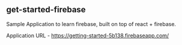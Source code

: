 
## get-started-firebase

Sample Application to learn firebase, built on top of react + firebase.

Application URL - https://getting-started-5b138.firebaseapp.com/
